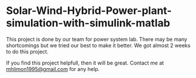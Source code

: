 # Solar-Wind-Hybrid-Power-plant-simulation-with-simulink-matlab
This project is done by our team for power system lab. There may be many shortcomings but we tried our best to make it better.
We got almost 2 weeks to do this project. 

If you find this project helpfull, then it will be great. Contact me at mhlimon1995@gmail.com for any help.
